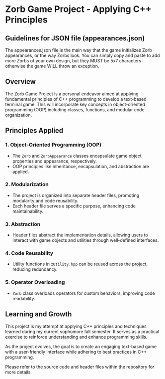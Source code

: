 
# Zorb Game Project - Applying C++ Principles

## Guidelines for JSON file (appearances.json)
The appearances.json file is the main way that the game initializes Zorb appearances, or the way Zorbs look. You can simply copy and paste to add more Zorbs of your own design,
but they MUST be 5x7 characters- otherwise the game WILL throw an exception.

## Overview
The Zorb Game Project is a personal endeavor aimed at applying fundamental principles of C++ programming to develop a text-based terminal game. This will incorporate key concepts in object-oriented programming (OOP) including classes, functions, and modular code organization.

## Principles Applied
### 1. Object-Oriented Programming (OOP)
- The `Zorb` and `ZorbAppearance` classes encapsulate game object properties and appearance, respectively.
- OOP principles like inheritance, encapsulation, and abstraction are applied.

### 2. Modularization
- The project is organized into separate header files, promoting modularity and code reusability.
- Each header file serves a specific purpose, enhancing code maintainability.

### 3. Abstraction
- Header files abstract the implementation details, allowing users to interact with game objects and utilities through well-defined interfaces.

### 4. Code Reusability
- Utility functions in `zUtility.hpp` can be reused across the project, reducing redundancy.

### 5. Operator Overloading
- `Zorb` class overloads operators for custom behaviors, improving code readability.

## Learning and Growth
This project is my attempt at applying C++ principles and techniques learned during my current sophomore fall semester. It serves as a practical exercise to reinforce understanding and enhance programming skills.

As the project evolves, the goal is to create an engaging text-based game with a user-friendly interface while adhering to best practices in C++ programming.

Please refer to the source code and header files within the repository for more details.
